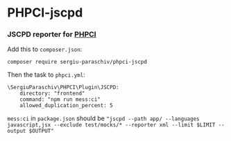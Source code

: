 # PHPCI-jscpd

### JSCPD reporter for [PHPCI](https://www.phptesting.org/)


Add this to `composer.json`:

```
composer require sergiu-paraschiv/phpci-jscpd
```

Then the task to `phpci.yml`:
```
\SergiuParaschiv\PHPCI\Plugin\JSCPD:
    directory: "frontend"
    command: "npm run mess:ci"
    allowed_duplication_percent: 5
```

`mess:ci` in `package.json` should be `"jscpd --path app/ --languages javascript,jsx --exclude test/mocks/* --reporter xml --limit $LIMIT --output $OUTPUT"`
